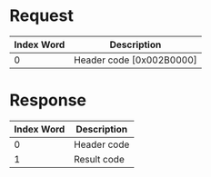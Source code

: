 # Request

| Index Word | Description                |
|------------|----------------------------|
| 0          | Header code \[0x002B0000\] |

# Response

| Index Word | Description |
|------------|-------------|
| 0          | Header code |
| 1          | Result code |